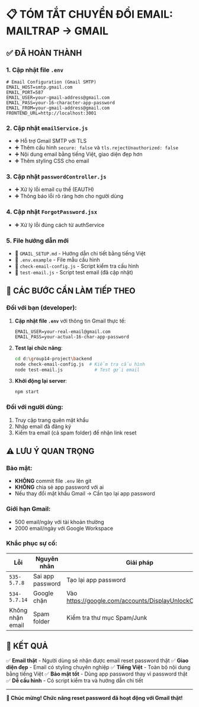 # 📋 TÓM TẮT CHUYỂN ĐỔI EMAIL: MAILTRAP → GMAIL

## ✅ ĐÃ HOÀN THÀNH

### 1. Cập nhật file `.env`
```env
# Email Configuration (Gmail SMTP)
EMAIL_HOST=smtp.gmail.com
EMAIL_PORT=587
EMAIL_USER=your-gmail-address@gmail.com
EMAIL_PASS=your-16-character-app-password
EMAIL_FROM=your-gmail-address@gmail.com
FRONTEND_URL=http://localhost:3001
```

### 2. Cập nhật `emailService.js`
- ➕ Hỗ trợ Gmail SMTP với TLS
- ➕ Thêm cấu hình `secure: false` và `tls.rejectUnauthorized: false`
- ➕ Nội dung email bằng tiếng Việt, giao diện đẹp hơn
- ➕ Thêm styling CSS cho email

### 3. Cập nhật `passwordController.js`
- ➕ Xử lý lỗi email cụ thể (EAUTH)
- ➕ Thông báo lỗi rõ ràng hơn cho người dùng

### 4. Cập nhật `ForgotPassword.jsx`
- ➕ Xử lý lỗi đúng cách từ authService

### 5. File hướng dẫn mới
- 📄 `GMAIL_SETUP.md` - Hướng dẫn chi tiết bằng tiếng Việt
- 📄 `.env.example` - File mẫu cấu hình
- 📄 `check-email-config.js` - Script kiểm tra cấu hình
- 📄 `test-email.js` - Script test email (đã cập nhật)

## 🔄 CÁC BƯỚC CẦN LÀM TIẾP THEO

### Đối với bạn (developer):
1. **Cập nhật file `.env`** với thông tin Gmail thực tế:
   ```
   EMAIL_USER=your-real-email@gmail.com
   EMAIL_PASS=your-actual-16-char-app-password
   ```

2. **Test lại chức năng**:
   ```bash
   cd d:\group14-project\backend
   node check-email-config.js  # Kiểm tra cấu hình
   node test-email.js            # Test gửi email
   ```

3. **Khởi động lại server**:
   ```bash
   npm start
   ```

### Đối với người dùng:
1. Truy cập trang quên mật khẩu
2. Nhập email đã đăng ký
3. Kiểm tra email (cả spam folder) để nhận link reset

## ⚠️ LƯU Ý QUAN TRỌNG

### Bảo mật:
- **KHÔNG** commit file `.env` lên git
- **KHÔNG** chia sẻ app password với ai
- Nếu thay đổi mật khẩu Gmail → Cần tạo lại app password

### Giới hạn Gmail:
- 500 email/ngày với tài khoản thường
- 2000 email/ngày với Google Workspace

### Khắc phục sự cố:
| Lỗi | Nguyên nhân | Giải pháp |
|-----|-------------|-----------|
| `535-5.7.8` | Sai app password | Tạo lại app password |
| `534-5.7.14` | Google chặn | Vào https://google.com/accounts/DisplayUnlockCaptcha |
| Không nhận email | Spam folder | Kiểm tra thư mục Spam/Junk |

## 🎯 KẾT QUẢ

✅ **Email thật** - Người dùng sẽ nhận được email reset password thật
✅ **Giao diện đẹp** - Email có styling chuyên nghiệp
✅ **Tiếng Việt** - Toàn bộ nội dung bằng tiếng Việt
✅ **Bảo mật tốt** - Dùng app password thay vì password thật
✅ **Dễ cấu hình** - Có script kiểm tra và hướng dẫn chi tiết

---
**🎉 Chúc mừng! Chức năng reset password đã hoạt động với Gmail thật!**